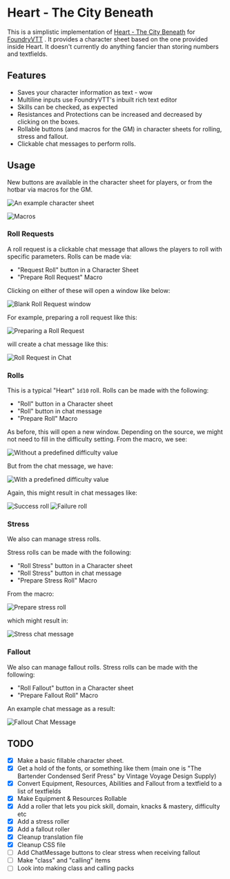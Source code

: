 # Heart - The City Beneath

This is a simplistic implementation of [Heart - The City Beneath](https://rowanrookanddecard.com/product/heart-the-city-beneath-rpg/) for [FoundryVTT](https://foundryvtt.com/) . It provides a character sheet based on the one provided inside Heart. It doesn't currently do anything fancier than storing numbers and textfields.
## Features

* Saves your character information as text - wow
* Multiline inputs use FoundryVTT's inbuilt rich text editor
* Skills can be checked, as expected
* Resistances and Protections can be increased and decreased by clicking on the boxes.
* Rollable buttons (and macros for the GM) in character sheets for rolling, stress and fallout.
* Clickable chat messages to perform rolls.

## Usage

New buttons are available in the character sheet for players, or from the hotbar via macros for the GM.


![An example character sheet](https://i.imgur.com/8paJrcO.png)

![Macros](https://i.imgur.com/wlnKvE4.png)

### Roll Requests

A roll request is a clickable chat message that allows the players to roll with specific parameters. Rolls can be made via: 
* "Request Roll" button in a Character Sheet
* "Prepare Roll Request" Macro

Clicking on either of these will open a window like below:

![Blank Roll Request window](https://i.imgur.com/PkjB1Le.png)
 
For example, preparing a roll request like this:

![Preparing a Roll Request](https://i.imgur.com/BwGaaIb.png)

will create a chat message like this:

![Roll Request in Chat](https://i.imgur.com/nC3Sur9.png)

### Rolls

This is a typical "Heart" `1d10` roll. Rolls can be made with the following: 
* "Roll" button in a Character sheet
* "Roll" button in chat message
* "Prepare Roll" Macro

As before, this will open a new window. Depending on the source, we might not need to fill in the difficulty setting. From the macro, we see:

![Without a predefined difficulty value](https://i.imgur.com/g7YBPQd.png)

But from the chat message, we have:

![With a predefined difficulty value](https://i.imgur.com/lFaXD5M.png)

Again, this might result in chat messages like:

![Success roll](https://i.imgur.com/cGZjSqZ.png)
![Failure roll](https://i.imgur.com/dwtGFPA.png)

### Stress

We also can manage stress rolls.

Stress rolls can be made with the following: 
* "Roll Stress" button in a Character sheet
* "Roll Stress" button in chat message
* "Prepare Stress Roll" Macro

From the macro:

![Prepare stress roll](https://i.imgur.com/0NzCkBf.png)

which might result in:

![Stress chat message](https://i.imgur.com/ZZ1rZhJ.png)

### Fallout

We also can manage fallout rolls. Stress rolls can be made with the following: 
* "Roll Fallout" button in a Character sheet
* "Prepare Fallout Roll" Macro

An example chat message as a result:

![Fallout Chat Message](https://i.imgur.com/DsW0Xvz.png)


## TODO

- [x] Make a basic fillable character sheet.
- [x] Get a hold of the fonts, or something like them (main one is "The Bartender Condensed Serif Press" by Vintage Voyage Design Supply)
- [x] Convert Equipment, Resources, Abilities and Fallout from a textfield to a list of textfields
- [x] Make Equipment & Resources Rollable
- [x] Add a roller that lets you pick skill, domain, knacks & mastery, difficulty etc
- [x] Add a stress roller
- [x] Add a fallout roller
- [x] Cleanup translation file
- [x] Cleanup CSS file
- [ ] Add ChatMessage buttons to clear stress when receiving fallout
- [ ] Make "class" and "calling" items
- [ ] Look into making class and calling packs